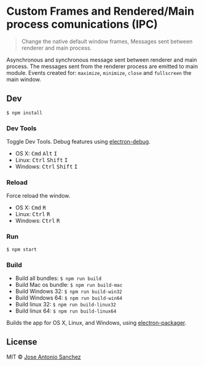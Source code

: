 # Custom Frames and Rendered/Main process comunications (IPC)

> Change the native default window frames, Messages sent between renderer and main process.

Asynchronous and synchronous message sent between renderer and main process. The messages sent from the renderer process are emitted to main module. Events created for: `maximize`, `minimize`, `close` and `fullscreen` the main window.


## Dev

```
$ npm install
```

### Dev Tools

Toggle Dev Tools. Debug features using [electron-debug](https://github.com/sindresorhus/electron-debug).

- OS X: <kbd>Cmd</kbd> <kbd>Alt</kbd> <kbd>I</kbd>
- Linux: <kbd>Ctrl</kbd> <kbd>Shift</kbd> <kbd>I</kbd>
- Windows: <kbd>Ctrl</kbd> <kbd>Shift</kbd> <kbd>I</kbd>

### Reload

Force reload the window.

- OS X: <kbd>Cmd</kbd> <kbd>R</kbd>
- Linux: <kbd>Ctrl</kbd> <kbd>R</kbd>
- Windows: <kbd>Ctrl</kbd> <kbd>R</kbd>

### Run

```
$ npm start
```

### Build

- Build all bundles: `$ npm run build`
- Build Mac os bundle: `$ npm run build-mac`
- Build Windows 32: `$ npm run build-win32`
- Build Windows 64: `$ npm run build-win64`
- Build linux 32: `$ npm run build-linux32`
- Build linux 64: `$ npm run build-linux64`

Builds the app for OS X, Linux, and Windows, using [electron-packager](https://github.com/maxogden/electron-packager).


## License

MIT © [Jose Antonio Sanchez](https://github.com/jasancheg)
